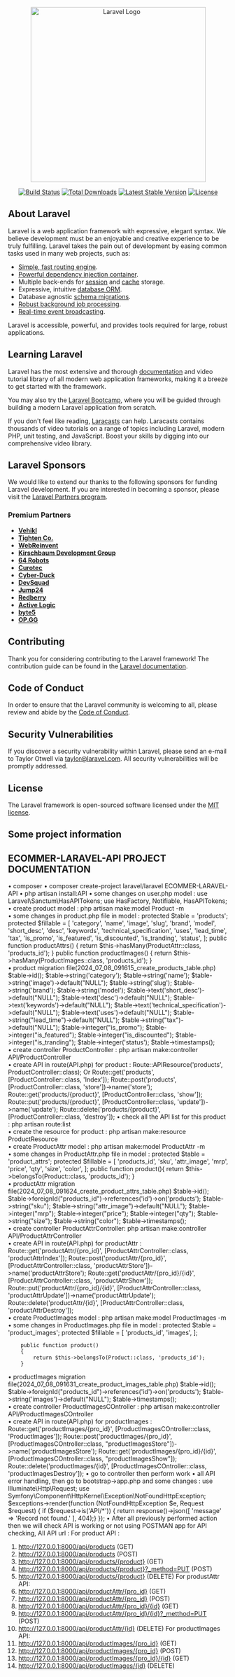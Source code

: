 <p align="center"><a href="https://laravel.com" target="_blank"><img src="https://raw.githubusercontent.com/laravel/art/master/logo-lockup/5%20SVG/2%20CMYK/1%20Full%20Color/laravel-logolockup-cmyk-red.svg" width="400" alt="Laravel Logo"></a></p>

<p align="center">
<a href="https://github.com/laravel/framework/actions"><img src="https://github.com/laravel/framework/workflows/tests/badge.svg" alt="Build Status"></a>
<a href="https://packagist.org/packages/laravel/framework"><img src="https://img.shields.io/packagist/dt/laravel/framework" alt="Total Downloads"></a>
<a href="https://packagist.org/packages/laravel/framework"><img src="https://img.shields.io/packagist/v/laravel/framework" alt="Latest Stable Version"></a>
<a href="https://packagist.org/packages/laravel/framework"><img src="https://img.shields.io/packagist/l/laravel/framework" alt="License"></a>
</p>

## About Laravel

Laravel is a web application framework with expressive, elegant syntax. We believe development must be an enjoyable and creative experience to be truly fulfilling. Laravel takes the pain out of development by easing common tasks used in many web projects, such as:

- [Simple, fast routing engine](https://laravel.com/docs/routing).
- [Powerful dependency injection container](https://laravel.com/docs/container).
- Multiple back-ends for [session](https://laravel.com/docs/session) and [cache](https://laravel.com/docs/cache) storage.
- Expressive, intuitive [database ORM](https://laravel.com/docs/eloquent).
- Database agnostic [schema migrations](https://laravel.com/docs/migrations).
- [Robust background job processing](https://laravel.com/docs/queues).
- [Real-time event broadcasting](https://laravel.com/docs/broadcasting).

Laravel is accessible, powerful, and provides tools required for large, robust applications.

## Learning Laravel

Laravel has the most extensive and thorough [documentation](https://laravel.com/docs) and video tutorial library of all modern web application frameworks, making it a breeze to get started with the framework.

You may also try the [Laravel Bootcamp](https://bootcamp.laravel.com), where you will be guided through building a modern Laravel application from scratch.

If you don't feel like reading, [Laracasts](https://laracasts.com) can help. Laracasts contains thousands of video tutorials on a range of topics including Laravel, modern PHP, unit testing, and JavaScript. Boost your skills by digging into our comprehensive video library.

## Laravel Sponsors

We would like to extend our thanks to the following sponsors for funding Laravel development. If you are interested in becoming a sponsor, please visit the [Laravel Partners program](https://partners.laravel.com).

### Premium Partners

- **[Vehikl](https://vehikl.com/)**
- **[Tighten Co.](https://tighten.co)**
- **[WebReinvent](https://webreinvent.com/)**
- **[Kirschbaum Development Group](https://kirschbaumdevelopment.com)**
- **[64 Robots](https://64robots.com)**
- **[Curotec](https://www.curotec.com/services/technologies/laravel/)**
- **[Cyber-Duck](https://cyber-duck.co.uk)**
- **[DevSquad](https://devsquad.com/hire-laravel-developers)**
- **[Jump24](https://jump24.co.uk)**
- **[Redberry](https://redberry.international/laravel/)**
- **[Active Logic](https://activelogic.com)**
- **[byte5](https://byte5.de)**
- **[OP.GG](https://op.gg)**

## Contributing

Thank you for considering contributing to the Laravel framework! The contribution guide can be found in the [Laravel documentation](https://laravel.com/docs/contributions).

## Code of Conduct

In order to ensure that the Laravel community is welcoming to all, please review and abide by the [Code of Conduct](https://laravel.com/docs/contributions#code-of-conduct).

## Security Vulnerabilities

If you discover a security vulnerability within Laravel, please send an e-mail to Taylor Otwell via [taylor@laravel.com](mailto:taylor@laravel.com). All security vulnerabilities will be promptly addressed.

## License

The Laravel framework is open-sourced software licensed under the [MIT license](https://opensource.org/licenses/MIT).

## Some project information
<h2>ECOMMER-LARAVEL-API PROJECT DOCUMENTATION</h2>

•	composer 
•	composer create-project laravel/laravel ECOMMER-LARAVEL-API 
•	php artisan install:API
•	some changes on user.php model :
		use Laravel\Sanctum\HasAPITokens;
		use HasFactory, Notifiable, HasAPITokens;
•	create product model : 
		php artisan make:model Product -m		
•	some changes in product.php file in model :
                        protected $table = 'products';
		protected $fillable = [
			'category',
			'name',
			'image',
			'slug',
			'brand',
			'model',
			'short_desc',
			'desc',
			'keywords',
			'technical_specification',
			'uses',
			'lead_time',
			'tax',
			'is_promo',
			'is_featured',
			'is_discounted',
			'is_tranding',
			'status',
		];
		public function productAttrs()
		{
			return $this->hasMany(ProductAttr::class, 'products_id');
		}
		public function productImages()
		{
			return $this->hasMany(ProductImages::class, 'products_id');
		}		
•	product migration file(2024_07_08_091615_create_products_table.php)
        		$table->id();
       		 $table->string('category');
        		$table->string('name');
        		$table->string('image')->default("NULL");
        		$table->string('slug');
       		 $table->string('brand');
        		$table->string('model');
        		$table->text('short_desc')->default("NULL");
        		$table->text('desc')->default("NULL");
        		$table->text('keywords')->default("NULL");
        		$table->text('technical_specification')->default("NULL");
        		$table->text('uses')->default("NULL");
        		$table->string("lead_time")->default("NULL");
        		$table->string("tax")->default("NULL");
        		$table->integer("is_promo");
        		$table->integer("is_featured");
       		$table->integer("is_discounted");
        		$table->integer("is_tranding");
       		 $table->integer('status');
       		 $table->timestamps();		
•	create controller ProductController : 
        		php artisan make:controller API/ProductController		
•	create API in route(API.php) for product :
		Route::APIResource('products', ProductController::class);
	Or 
		Route::get('products', [ProductController::class, 'Index']);
		Route::post('products', [ProductController::class, 'store'])->name('store');
		Route::get('products/{product}', [ProductController::class, 'show']);
		Route::put('products/{product}', [ProductController::class, 'update'])->name('update');
		Route::delete('products/{product}', [ProductController::class, 'destroy']);
•	check all the API list for this product :
		php artisan route:list		
•	create the resource for product : 
		php artisan make:resource ProductResource		
•	create ProductAttr model : 
		php artisan make:model ProductAttr -m		
•	some changes in ProductAttr.php file in model :
        		protected $table = 'product_attrs';
		protected $fillable = [
			'products_id',
			'sku',
			'attr_image',
			'mrp',
			'price',
			'qty',
			'size',
			'color',
		];
		public function product(){
		    return $this->belongsTo(Product::class, 'products_id');
	    	}		
•	productAttr migration file(2024_07_08_091624_create_product_attrs_table.php)
        		$table->id();
       		$table->foreignId("products_id")->references('id')->on('products');
        		$table->string("sku");
        		$table->string("attr_image")->default("NULL");
        		$table->integer("mrp");
        		$table->integer("price");
        		$table->integer("qty");
        		$table->string("size");
        		$table->string("color");
        		$table->timestamps();		
•	create controller ProductAttrController: 
		php artisan make:controller API/ProductAttrController		
•	create API in route(API.php) for productAttr :		
		Route::get('productAttr/{pro_id}', [ProductAttrController::class, 'productAttrIndex']);
		Route::post('productAttr/{pro_id}', [ProductAttrController::class, 'productAttrStore'])->name('productAttrStore');
		Route::get('productAttr/{pro_id}/{id}', [ProductAttrController::class, 'productAttrShow']);
		Route::put('productAttr/{pro_id}/{id}', [ProductAttrController::class, 'productAttrUpdate'])->name('productAttrUpdate');
		Route::delete('productAttr/{id}', [ProductAttrController::class, 'productAttrDestroy']);		
•	create ProductImages model  :
        		php artisan make:model ProductImages -m		
•	some changes in ProductImages.php file in model :
        		protected $table = 'product_images';
			protected $fillable = [
			'products_id',
			'images',
		];

		public function product()
		{
			return $this->belongsTo(Product::class, 'products_id');
		}		
•	productImages migration file(2024_07_08_091631_create_product_images_table.php)
        		$table->id();
        		$table->foreignId("products_id")->references('id')->on('products');
        		$table->string('images')->default("NULL");
        		$table->timestamps();		
•	create controller ProductImagesCOntroller : 
    		php artisan make:controller API/ProductImagesCOntroller		
•	create API in route(API.php) for productImages :
		Route::get('productImages/{pro_id}', [ProductImagesCOntroller::class, 'ProductImages']);
		Route::post('productImages/{pro_id}', [ProductImagesCOntroller::class, "productImagesStore"])->name('productImagesStore');
		Route::get('productImages/{pro_id}/{id}', [ProductImagesCOntroller::class, "productImagesShow"]);
		Route::delete('productImages/{id}', [ProductImagesCOntroller::class, 'productImagesDestroy']);
•	go to controller then perform work
•	all API error handling, then go to bootstrap->app.php and some changes : 
		use Illuminate\Http\Request;
            		use Symfony\Component\HttpKernel\Exception\NotFoundHttpException;
            		$exceptions->render(function (NotFoundHttpException $e, Request $request) {
           			 if ($request->is('API/*')) {
               			 return response()->json([
                    			'message' => 'Record not found.'
                			], 404);}
       			 });
•	After all previously performed action then we will check API is working or not using POSTMAN app for API checking, All API url  :
For product API : 
1.	http://127.0.0.1:8000/api/products (GET)
2.	http://127.0.0.1:8000/api/products (POST)
3.	http://127.0.0.1:8000/api/products/{product}  (GET)
4.	http://127.0.0.1:8000/api/products/{product}?_method=PUT (POST)
5.	http://127.0.0.1:8000/api/products/{product} (DELETE)
           For produstAttr API:
1.	http://127.0.0.1:8000/api/productAttr/{pro_id} (GET)
2.	http://127.0.0.1:8000/api/productAttr/{pro_id} (POST)
3.	http://127.0.0.1:8000/api/productAttr/{pro_id}/{id} (GET)
4.	http://127.0.0.1:8000/api/productAttr/{pro_id}/{id}?_metthod=PUT (POST)
5.	http://127.0.0.1:8000/api/productAttr/{id} (DELETE)
   	For productImages API:
1.	http://127.0.0.1:8000/api/productImages/{pro_id} (GET)
2.	http://127.0.0.1:8000/api/productImages/{pro_id} (POST)
3.	http://127.0.0.1:8000/api/productImages/{pro_id}/{id} (GET)
4.	http://127.0.0.1:8000/api/productImages/{id} (DELETE)
 
	

